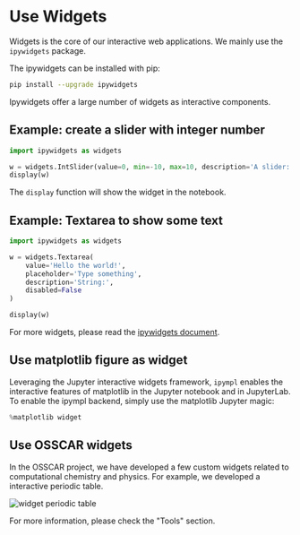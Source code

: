 # Use Widgets

Widgets is the core of our interactive web applications. We mainly use the
`ipywidgets` package. 

The ipywidgets can be installed with pip:

```bash
pip install --upgrade ipywidgets
```

Ipywidgets offer a large number of widgets as interactive components.

## Example: create a slider with integer number

```python
import ipywidgets as widgets

w = widgets.IntSlider(value=0, min=-10, max=10, description='A slider:')
display(w)
```

The `display` function will show the widget in the notebook.

## Example: Textarea to show some text
```python
import ipywidgets as widgets

w = widgets.Textarea(
    value='Hello the world!',
    placeholder='Type something',
    description='String:',
    disabled=False
)

display(w)
```

For more widgets, please read the <a
href="https://ipywidgets.readthedocs.io/en/stable/examples/Widget%20List.html">ipywidgets
document</a>.

## Use matplotlib figure as widget

Leveraging the Jupyter interactive widgets framework, `ipympl` enables the
interactive features of matplotlib in the Jupyter notebook and in JupyterLab.
To enable the ipympl backend, simply use the matplotlib Jupyter magic:

```python
%matplotlib widget
```

## Use OSSCAR widgets

In the OSSCAR project, we have developed a few custom widgets related to
computational chemistry and physics. For example, we developed a interactive
periodic table.

![widget periodic table](images/widget_periodictable.gif)

For more information, please check the "Tools" section.
